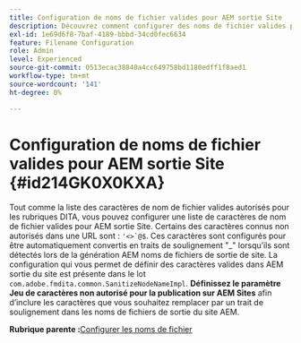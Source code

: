 ```yaml
---
title: Configuration de noms de fichier valides pour AEM sortie Site
description: Découvrez comment configurer des noms de fichier valides pour AEM sortie Site
exl-id: 1e69d6f8-7baf-4189-bbbd-34cd0fec6634
feature: Filename Configuration
role: Admin
level: Experienced
source-git-commit: 0513ecac38840a4cc649758bd1180edff1f8aed1
workflow-type: tm+mt
source-wordcount: '141'
ht-degree: 0%

---
```


# Configuration de noms de fichier valides pour AEM sortie Site {#id214GK0X0KXA}

Tout comme la liste des caractères de nom de fichier valides autorisés pour les rubriques DITA, vous pouvez configurer une liste de caractères de nom de fichier valides pour AEM sortie Site. Certains des caractères connus non autorisés dans une URL sont : ```'<>`@$```. Ces caractères sont configurés pour être automatiquement convertis en traits de soulignement &quot;_&quot; lorsqu’ils sont détectés lors de la génération AEM noms de fichiers de sortie de site. La configuration qui vous permet de définir des caractères valides dans AEM sortie du site est présente dans le lot `com.adobe.fmdita.common.SanitizeNodeNameImpl`. **Définissez le paramètre Jeu de caractères non autorisé pour la publication sur AEM Sites** afin d’inclure les caractères que vous souhaitez remplacer par un trait de soulignement dans les noms de fichiers de sortie du site AEM.

**Rubrique parente :**&#x200B;[ Configurer les noms de fichier](conf-file-names.md)
